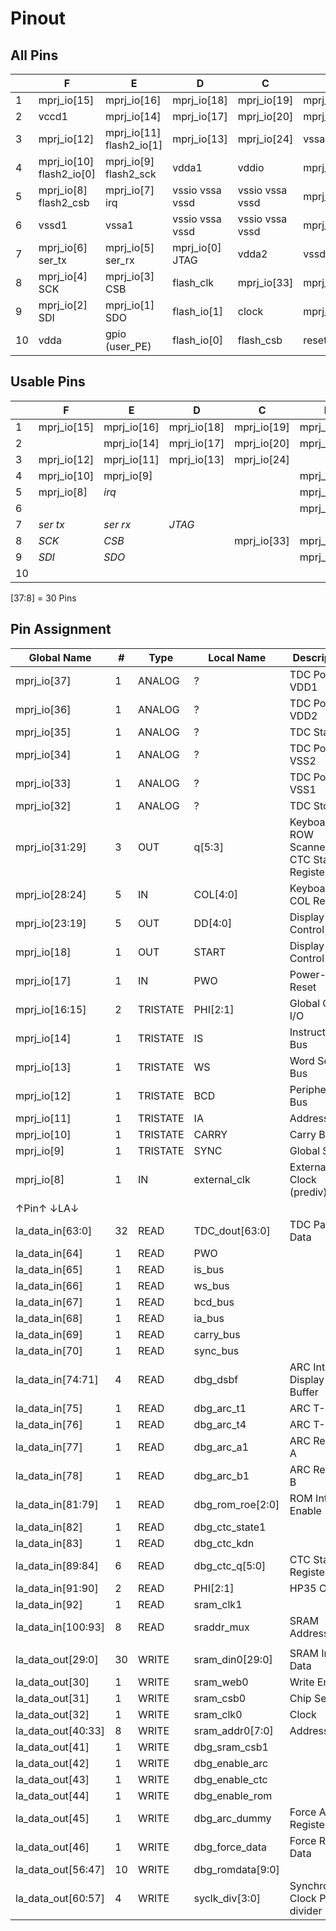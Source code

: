 # Pinout

## All Pins

|    | F                        | E                        | D               | C               | B           | A           |
|----|--------------------------|--------------------------|-----------------|-----------------|-------------|-------------|
| 1  | mprj_io[15]              | mprj_io[16]              | mprj_io[18]     | mprj_io[19]     | mprj_io[21] | mprj_io[23] |
| 2  | vccd1                    | mprj_io[14]              | mprj_io[17]     | mprj_io[20]     | mprj_io[22] | vccd2       |
| 3  | mprj_io[12]              | mprj_io[11] flash2_io[1] | mprj_io[13]     | mprj_io[24]     | vssa2       | mprj_io[25] |
| 4  | mprj_io[10] flash2_io[0] | mprj_io[9] flash2_sck    | vdda1           | vddio           | mprj_io[26] | mprj_io[27] |
| 5  | mprj_io[8] flash2_csb    | mprj_io[7] irq           | vssio vssa vssd | vssio vssa vssd | mprj_io[28] | mprj_io[29] |
| 6  | vssd1                    | vssa1                    | vssio vssa vssd | vssio vssa vssd | mprj_io[30] | mprj_io[31] |
| 7  | mprj_io[6] ser_tx        | mprj_io[5] ser_rx        | mprj_io[0] JTAG | vdda2           | vssd2       | mprj_io[32] |
| 8  | mprj_io[4] SCK           | mprj_io[3] CSB           | flash_clk       | mprj_io[33]     | mprj_io[34] | mprj_io[35] |
| 9  | mprj_io[2] SDI           | mprj_io[1] SDO           | flash_io[1]     | clock           | mprj_io[36] | mprj_io[37] |
| 10 | vdda                     | gpio (user_PE)           | flash_io[0]     | flash_csb       | resetb      | vccd        |

## Usable Pins

|    | F           | E              | D           | C           | B           | A           |
|----|-------------|----------------|-------------|-------------|-------------|-------------|
| 1  | mprj_io[15] | mprj_io[16]    | mprj_io[18] | mprj_io[19] | mprj_io[21] | mprj_io[23] |
| 2  |             | mprj_io[14]    | mprj_io[17] | mprj_io[20] | mprj_io[22] |             |
| 3  | mprj_io[12] | mprj_io[11]    | mprj_io[13] | mprj_io[24] |             | mprj_io[25] |
| 4  | mprj_io[10] | mprj_io[9]     |             |             | mprj_io[26] | mprj_io[27] |
| 5  | mprj_io[8]  | _irq_          |             |             | mprj_io[28] | mprj_io[29] |
| 6  |             |                |             |             | mprj_io[30] | mprj_io[31] |
| 7  | _ser tx_    | _ser rx_       | _JTAG_      |             |             | mprj_io[32] |
| 8  | _SCK_       | _CSB_          |             | mprj_io[33] | mprj_io[34] | mprj_io[35] |
| 9  | _SDI_       | _SDO_          |             |             | mprj_io[36] | mprj_io[37] |
| 10 |             |                |             |             |             |             |

[37:8] = 30 Pins

## Pin Assignment
| Global Name        | #  | Type     | Local Name      | Description
|--------------------|----|----------|-----------------|------------------------
| mprj_io[37]        | 1  | ANALOG   | ?               | TDC Power VDD1
| mprj_io[36]        | 1  | ANALOG   | ?               | TDC Power VDD2
| mprj_io[35]        | 1  | ANALOG   | ?               | TDC Start
| mprj_io[34]        | 1  | ANALOG   | ?               | TDC Power VSS2
| mprj_io[33]        | 1  | ANALOG   | ?               | TDC Power VSS1
| mprj_io[32]        | 1  | ANALOG   | ?               | TDC Stop
| mprj_io[31:29]     | 3  | OUT      | q[5:3]          | Keyboard ROW Scanner / CTC State Register
| mprj_io[28:24]     | 5  | IN       | COL[4:0]        | Keyboard COL Reader
| mprj_io[23:19]     | 5  | OUT      | DD[4:0]         | Display Control
| mprj_io[18]        | 1  | OUT      | START           | Display Control
| mprj_io[17]        | 1  | IN       | PWO             | Power-On Reset
| mprj_io[16:15]     | 2  | TRISTATE | PHI[2:1]        | Global Clock I/O
| mprj_io[14]        | 1  | TRISTATE | IS              | Instruction Bus
| mprj_io[13]        | 1  | TRISTATE | WS              | Word Select Bus
| mprj_io[12]        | 1  | TRISTATE | BCD             | Peripheral Bus
| mprj_io[11]        | 1  | TRISTATE | IA              | Address Bus
| mprj_io[10]        | 1  | TRISTATE | CARRY           | Carry Bus
| mprj_io[9]         | 1  | TRISTATE | SYNC            | Global Sync
| mprj_io[8]         | 1  | IN       | external_clk    | External Clock (prediv)
|↑Pin↑   ↓LA↓    |    |          |                 | 
| la_data_in[63:0]   | 32 | READ     | TDC_dout[63:0]  | TDC Parallel Data
| la_data_in[64]     | 1  | READ     | PWO             |
| la_data_in[65]     | 1  | READ     | is_bus          | 
| la_data_in[66]     | 1  | READ     | ws_bus          |
| la_data_in[67]     | 1  | READ     | bcd_bus         |
| la_data_in[68]     | 1  | READ     | ia_bus          |
| la_data_in[69]     | 1  | READ     | carry_bus       |
| la_data_in[70]     | 1  | READ     | sync_bus        |
| la_data_in[74:71]  | 4  | READ     | dbg_dsbf        | ARC Internal Display Buffer
| la_data_in[75]     | 1  | READ     | dbg_arc_t1      | ARC T-State
| la_data_in[76]     | 1  | READ     | dbg_arc_t4      | ARC T-State
| la_data_in[77]     | 1  | READ     | dbg_arc_a1      | ARC Register A
| la_data_in[78]     | 1  | READ     | dbg_arc_b1      | ARC Register B
| la_data_in[81:79]  | 1  | READ     | dbg_rom_roe[2:0]| ROM Internal Enable
| la_data_in[82]     | 1  | READ     | dbg_ctc_state1  | 
| la_data_in[83]     | 1  | READ     | dbg_ctc_kdn     | 
| la_data_in[89:84]  | 6  | READ     | dbg_ctc_q[5:0]  | CTC State Register
| la_data_in[91:90]  | 2  | READ     | PHI[2:1]        | HP35 Clock
| la_data_in[92]     | 1  | READ     | sram_clk1       |
| la_data_in[100:93] | 8  | READ     | sraddr_mux      | SRAM Address Mux
|                    |    |          |                 |
| la_data_out[29:0]  | 30 | WRITE    | sram_din0[29:0] | SRAM Input Data
| la_data_out[30]    | 1  | WRITE    | sram_web0       | Write Enable
| la_data_out[31]    | 1  | WRITE    | sram_csb0       | Chip Select
| la_data_out[32]    | 1  | WRITE    | sram_clk0       | Clock
| la_data_out[40:33] | 8  | WRITE    | sram_addr0[7:0] | Address
| la_data_out[41]    | 1  | WRITE    | dbg_sram_csb1   | 
| la_data_out[42]    | 1  | WRITE    | dbg_enable_arc  |
| la_data_out[43]    | 1  | WRITE    | dbg_enable_ctc  |
| la_data_out[44]    | 1  | WRITE    | dbg_enable_rom  |  
| la_data_out[45]    | 1  | WRITE    | dbg_arc_dummy   | Force ARC Register Init
| la_data_out[46]    | 1  | WRITE    | dbg_force_data  | Force ROM Data
| la_data_out[56:47] | 10 | WRITE    | dbg_romdata[9:0]|
| la_data_out[60:57] | 4  | WRITE    | syclk_div[3:0]  | Synchronous Clock Pre-divider
